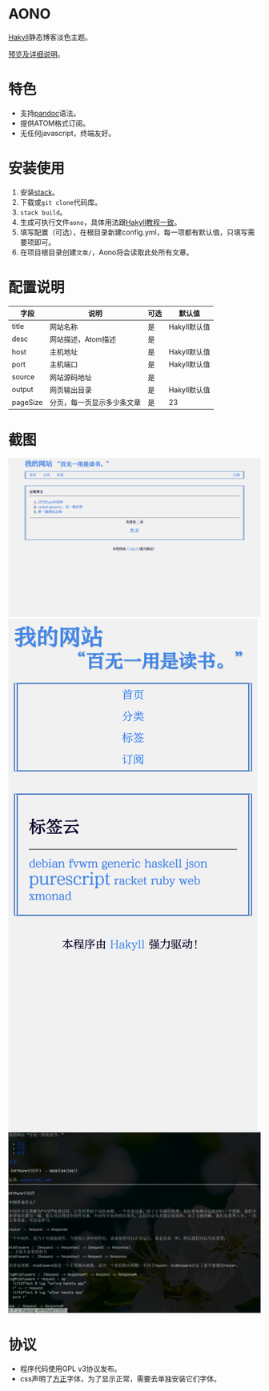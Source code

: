 # AONO #

[Hakyll](https://jaspervdj.be/hakyll/)静态博客淡色主题。

[预览及详细说明](https://kalxd.github.io/%E6%96%87%E7%AB%A0/2020-04-28-guide.html)。

# 特色 #

+ 支持[pandoc](https://pandoc.org/)语法。
+ 提供ATOM格式订阅。
+ 无任何javascript，终端友好。

# 安装使用 #

1. 安装[stack](https://docs.haskellstack.org/en/stable/README/)。
2. 下载或`git clone`代码库。
3. `stack build`。
4. 生成可执行文件`aono`，具体用法跟[Hakyll教程一致](https://jaspervdj.be/hakyll/tutorials/01-installation.html)。
5. 填写配置（可选），在根目录新建config.yml，每一项都有默认值，只填写需要项即可。
6. 在项目根目录创建`文章/`，Aono将会读取此处所有文章。

# 配置说明 #

| 字段     | 说明                       | 可选 | 默认值       |
|----------|----------------------------|------|--------------|
| title    | 网站名称                   | 是   | Hakyll默认值 |
| desc     | 网站描述，Atom描述         | 是   |              |
| host     | 主机地址                   | 是   | Hakyll默认值 |
| port     | 主机端口                   | 是   | Hakyll默认值 |
| source   | 网站源码地址               | 是   |              |
| output   | 网页输出目录               | 是   | Hakyll默认值 |
| pageSize | 分页，每一页显示多少条文章 | 是   | 23           |


# 截图 #

![桌面浏览器截图](./screenshot/pc-shot.png)
![移动浏览器截图](./screenshot/mobile-shot.png)
![终端浏览器截图](./screenshot/terminal-shot.png)

# 协议 #

+ 程序代码使用GPL v3协议发布。
+ css声明了[方正](http://www.foundertype.com/)字体，为了显示正常，需要去单独安装它们字体。

